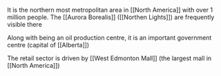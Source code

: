 It is the northern most metropolitan area in [[North America]] with over 1 million people. The [[Aurora Borealis]] ([[Northen Lights]]) are frequently visible there

Along with being an oil production centre, it is an important government centre (capital of [[Alberta]])

The retail sector is driven by [[West Edmonton Mall]] (the largest mall in [[North America]])

